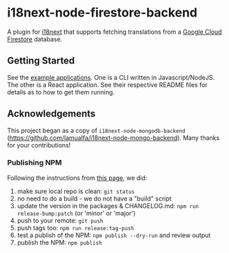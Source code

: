 # i18next-node-firestore-backend

A plugin for [i18next](https://www.i18next.com/) that supports fetching translations from a [Google Cloud Firestore](https://firebase.google.com/docs/firestore/) database.

## Getting Started

See the [example applications](examples).  One is a CLI written in Javascript/NodeJS.  The other is a React application.  See their respective README files for details as to how to get them running.

## Acknowledgements

This project began as a copy of `i18next-node-mongodb-backend` (https://github.com/lamualfa/i18next-node-mongo-backend).  Many thanks for your contributions!

### Publishing NPM

Following the instructions from [this page](https://cloudfour.com/thinks/how-to-publish-an-updated-version-of-an-npm-package/), we did:
1. make sure local repo is clean:  `git status`
1. no need to do a build - we do not have a "build" script
1. update the version in the packages & CHANGELOG.md: `npm run release-bump:patch` (or 'minor' or 'major')
1. push to your remote: `git push`
1. push tags too: `npm run release:tag-push`
1. test a publish of the NPM: `npm publish --dry-run` and review output
1. publish the NPM: `npm publish`
